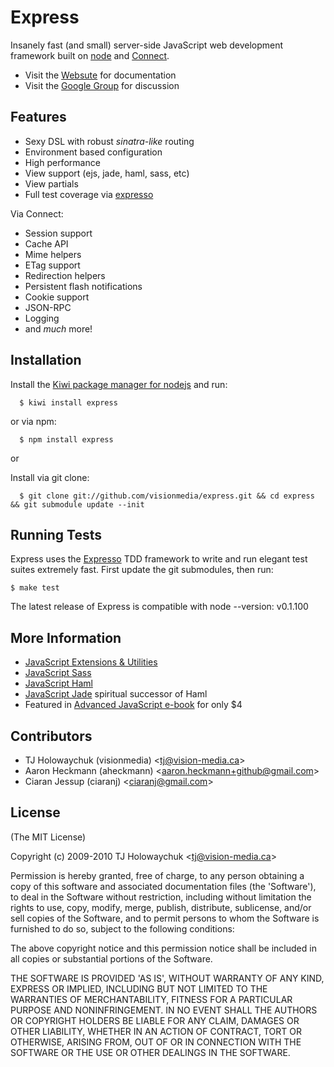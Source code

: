 
# Express
      
  Insanely fast (and small) server-side JavaScript web development framework
  built on [node](http://nodejs.org) and [Connect](http://github.com/extjs/Connect).

  * Visit the [Websute](http://expressjs.com) for documentation
  * Visit the [Google Group](http://groups.google.com/group/express-js) for discussion
  
## Features

  * Sexy DSL with robust _sinatra-like_ routing
  * Environment based configuration
  * High performance
  * View support (ejs, jade, haml, sass, etc)
  * View partials
  * Full test coverage via [expresso](http://github.com/visionmedia/expresso)

Via Connect:

  * Session support
  * Cache API
  * Mime helpers
  * ETag support
  * Redirection helpers
  * Persistent flash notifications
  * Cookie support
  * JSON-RPC
  * Logging
  * and _much_ more!
  
## Installation

  Install the [Kiwi package manager for nodejs](http://github.com/visionmedia/kiwi)
  and run:
  
      $ kiwi install express

or via npm:

      $ npm install express

or

  Install via git clone:
  
      $ git clone git://github.com/visionmedia/express.git && cd express && git submodule update --init

## Running Tests

Express uses the [Expresso](http://github.com/visionmedia/expresso) TDD
framework to write and run elegant test suites extremely fast. First update
the git submodules, then run:

    $ make test
    
The latest release of Express is compatible with node --version:
    v0.1.100
    
## More Information

  * [JavaScript Extensions &amp; Utilities](http://github.com/visionmedia/ext.js)
  * [JavaScript Sass](http://github.com/visionmedia/sass.js)
  * [JavaScript Haml](http://github.com/visionmedia/haml.js)
  * [JavaScript Jade](http://github.com/visionmedia/jade) spiritual successor of Haml
  * Featured in [Advanced JavaScript e-book](http://www.dev-mag.com/2010/02/18/advanced-javascript/) for only $4
    
## Contributors

  * TJ Holowaychuk (visionmedia) &lt;tj@vision-media.ca&gt;
  * Aaron Heckmann (aheckmann) &lt;aaron.heckmann+github@gmail.com&gt;
  * Ciaran Jessup (ciaranj) &lt;ciaranj@gmail.com&gt;
    
## License 

(The MIT License)

Copyright (c) 2009-2010 TJ Holowaychuk &lt;tj@vision-media.ca&gt;

Permission is hereby granted, free of charge, to any person obtaining
a copy of this software and associated documentation files (the
'Software'), to deal in the Software without restriction, including
without limitation the rights to use, copy, modify, merge, publish,
distribute, sublicense, and/or sell copies of the Software, and to
permit persons to whom the Software is furnished to do so, subject to
the following conditions:

The above copyright notice and this permission notice shall be
included in all copies or substantial portions of the Software.

THE SOFTWARE IS PROVIDED 'AS IS', WITHOUT WARRANTY OF ANY KIND,
EXPRESS OR IMPLIED, INCLUDING BUT NOT LIMITED TO THE WARRANTIES OF
MERCHANTABILITY, FITNESS FOR A PARTICULAR PURPOSE AND NONINFRINGEMENT.
IN NO EVENT SHALL THE AUTHORS OR COPYRIGHT HOLDERS BE LIABLE FOR ANY
CLAIM, DAMAGES OR OTHER LIABILITY, WHETHER IN AN ACTION OF CONTRACT,
TORT OR OTHERWISE, ARISING FROM, OUT OF OR IN CONNECTION WITH THE
SOFTWARE OR THE USE OR OTHER DEALINGS IN THE SOFTWARE.
